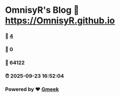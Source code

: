 # OmnisyR's Blog :link: https://OmnisyR.github.io 
### :page_facing_up: [4](https://OmnisyR.github.io/tag.html) 
### :speech_balloon: 0 
### :hibiscus: 64122 
### :alarm_clock: 2025-09-23 16:52:04 
### Powered by :heart: [Gmeek](https://github.com/Meekdai/Gmeek)
